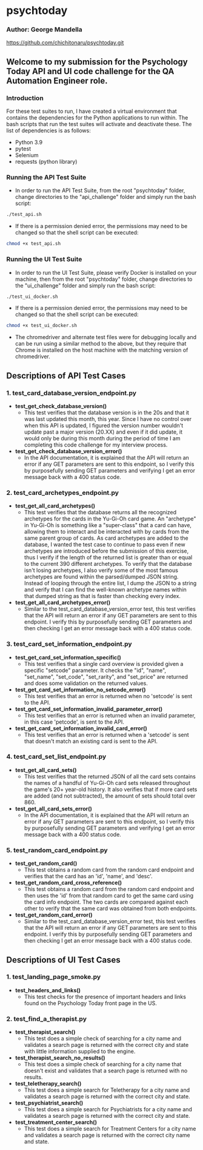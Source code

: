 # psychtoday
### Author: George Mandella

https://github.com/chichitonaru/psychtoday.git

## Welcome to my submission for the Psychology Today API and UI code challenge for the QA Automation Engineer role.

### Introduction
For these test suites to run, I have created a virtual environment that contains the dependencies for the Python applications to run within. The bash scripts that run the test suites will activate and deactivate these. The list of dependencies is as follows:
* Python 3.9
* pytest
* Selenium
* requests (python library)

### Running the API Test Suite
* In order to run the API Test Suite, from the root "psychtoday" folder, change directories to the "api_challenge" folder and simply run the bash script:
```bash
./test_api.sh
```

* If there is a permission denied error, the permissions may need to be changed so that the shell script can be executed:
```bash
chmod +x test_api.sh
```

### Running the UI Test Suite
* In order to run the UI Test Suite, please verify Docker is installed on your machine, then from the root "psychtoday" folder, change directories to the "ui_challenge" folder and simply run the bash script:
```bash
./test_ui_docker.sh
```

* If there is a permission denied error, the permissions may need to be changed so that the shell script can be executed:
```bash
chmod +x test_ui_docker.sh
```

* The chromedriver and alternate test files were for debugging locally and can be run using a similar method to the above, but they require that Chrome is installed on the host machine with the matching version of chromedriver.

## Descriptions of API Test Cases
### 1. test_card_database_version_endpoint.py  
  * **test_get_check_database_version()**
    * This test verifies that the database version is in the 20s and that it was last updated this month, this year. Since I have no control over when this API is updated, I figured the version number wouldn't update past a major version (20.XX) and even if it did update, it would only be during this month during the period of time I am completing this code challenge for my interview process.
  * **test_get_check_database_version_error()**
    * In the API documentation, it is explained that the API will return an error if any GET parameters are sent to this endpoint, so I verify this by purposefully sending GET parameters and verifying I get an error message back with a 400 status code.

### 2. test_card_archetypes_endpoint.py  
  * **test_get_all_card_archetypes()**
    * This test verifies that the database returns all the recognized archetypes for the cards in the Yu-Gi-Oh card game. An "archetype" in Yu-Gi-Oh is something like a "super-class" that a card can have, allowing them to interact and be interacted with by cards from the same parent group of cards. As card archetypes are added to the database, I wanted the test case to continue to pass even if new archetypes are introduced before the submission of this exercise, thus I verify if the length of the returned list is greater than or equal to the current 390 different archetypes. To verify that the database isn't losing archetypes, I also verify some of the most famous archetypes are found within the parsed/dumped JSON string. Instead of looping through the entire list, I dump the JSON to a string and verify that I can find the well-known archetype names within that dumped string as that is faster than checking every index.
  * **test_get_all_card_archetypes_error()**
    * Similar to the test_card_database_version_error test, this test verifies that the API will return an error if any GET parameters are sent to this endpoint. I verify this by purposefully sending GET parameters and then checking I get an error message back with a 400 status code.

### 3. test_card_set_information_endpoint.py  
  * **test_get_card_set_information_specific()**
    * This test verifies that a single card overview is provided given a specific "setcode" parameter. It checks the "id", "name", "set_name", "set_code", "set_rarity", and "set_price" are returned and does some validation on the returned values.
  * **test_get_card_set_information_no_setcode_error()**
    * This test verifies that an error is returned when no 'setcode' is sent to the API.
  * **test_get_card_set_information_invalid_parameter_error()**
    * This test verifies that an error is returned when an invalid parameter, in this case 'petcode', is sent to the API.
  * **test_get_card_set_information_invalid_card_error()**
    * This test verifies that an error is returned when a 'setcode' is sent that doesn't match an existing card is sent to the API.

### 4. test_card_set_list_endpoint.py  
  * **test_get_all_card_sets()**
    * This test verifies that the returned JSON of all the card sets contains the names of a handful of Yu-Gi-Oh card sets released throughout the game's 20+ year-old history. It also verifies that if more card sets are added (and not subtracted), the amount of sets should total over 860.
  * **test_get_all_card_sets_error()**
    * In the API documentation, it is explained that the API will return an error if any GET parameters are sent to this endpoint, so I verify this by purposefully sending GET parameters and verifying I get an error message back with a 400 status code.

### 5. test_random_card_endpoint.py  
  * **test_get_random_card()**
    * This test obtains a random card from the random card endpoint and verifies that the card has an 'id', 'name', and 'desc'.
  * **test_get_random_card_cross_reference()**
    * This test obtains a random card from the random card endpoint and then uses the 'id' from that random card to get the same card using the card info endpoint. The two cards are compared against each other to verify that the same card was obtained from both endpoints.
  * **test_get_random_card_error()**
    * Similar to the test_card_database_version_error test, this test verifies that the API will return an error if any GET parameters are sent to this endpoint. I verify this by purposefully sending GET parameters and then checking I get an error message back with a 400 status code.

## Descriptions of UI Test Cases  
### 1. test_landing_page_smoke.py  
  * **test_headers_and_links()**
    * This test checks for the presence of important headers and links found on the Psychology Today front page in the US.

### 2. test_find_a_therapist.py  
  * **test_therapist_search()**
    * This test does a simple check of searching for a city name and validates a search page is returned with the correct city and state with little information supplied to the engine.
  * **test_therapist_search_no_results()**
    * This test does a simple check of searching for a city name that doesn't exist and validates that a search page is returned with no results.
  * **test_teletherapy_search()**
    * This test does a simple search for Teletherapy for a city name and validates a search page is returned with the correct city and state.
  * **test_psychiatrist_search()**
    * This test does a simple search for Psychiatrists for a city name and validates a search page is returned with the correct city and state.
  * **test_treatment_center_search()**
    * This test does a simple search for Treatment Centers for a city name and validates a search page is returned with the correct city name and state.
